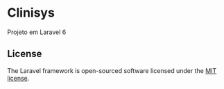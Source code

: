 <h1>Clinisys</h1>

Projeto em Laravel 6

## License

The Laravel framework is open-sourced software licensed under the [MIT license](https://opensource.org/licenses/MIT).
